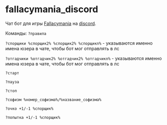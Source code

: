 # fallacymania_discord
Чат бот для игры [Fallacymania](http://fallacymania.com/) на [discord](https://discordapp.com/).

Команды:
```?правила```

```?спорщики %спорщик2% %спорщик2% %спорщикn%``` - указываются именно имена юзера в чате, чтобы бот мог отправлять в лс

```?отгадчики %отгадчик2% %отгадчик2% %отгадчикn%``` - указываются именно имена юзера в чате, чтобы бот мог отправлять в лс

```?старт```

```?пауза```

```?стоп```

```?софизм %номер_софизма%/%название_софизма%```

```?очко +1/-1 %спорщик%```

```?попытка +1/-1 %спорщик%```

